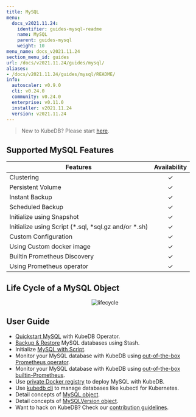 ```yaml
---
title: MySQL
menu:
  docs_v2021.11.24:
    identifier: guides-mysql-readme
    name: MySQL
    parent: guides-mysql
    weight: 10
menu_name: docs_v2021.11.24
section_menu_id: guides
url: /docs/v2021.11.24/guides/mysql/
aliases:
- /docs/v2021.11.24/guides/mysql/README/
info:
  autoscaler: v0.9.0
  cli: v0.24.0
  community: v0.24.0
  enterprise: v0.11.0
  installer: v2021.11.24
  version: v2021.11.24
---
```


> New to KubeDB? Please start [here](/docs/v2021.11.24/README).

## Supported MySQL Features

| Features                                                | Availability |
| ------------------------------------------------------- | :----------: |
| Clustering                                              |   &#10003;   |
| Persistent Volume                                       |   &#10003;   |
| Instant Backup                                          |   &#10003;   |
| Scheduled Backup                                        |   &#10003;   |
| Initialize using Snapshot                               |   &#10003;   |
| Initialize using Script (\*.sql, \*sql.gz and/or \*.sh) |   &#10003;   |
| Custom Configuration                                    |   &#10003;   |
| Using Custom docker image                               |   &#10003;   |
| Builtin Prometheus Discovery                            |   &#10003;   |
| Using Prometheus operator                               |   &#10003;   |

## Life Cycle of a MySQL Object

<p align="center">
  <img alt="lifecycle"  src="/docs/v2021.11.24/images/mysql/mysql-lifecycle.png" >
</p>

## User Guide

- [Quickstart MySQL](/docs/v2021.11.24/guides/mysql/quickstart/) with KubeDB Operator.
- [Backup & Restore](/docs/v2021.11.24/guides/mysql/backup/overview/) MySQL databases using Stash.
- Initialize [MySQL with Script](/docs/v2021.11.24/guides/mysql/initialization/).
- Monitor your MySQL database with KubeDB using [out-of-the-box Prometheus operator](/docs/v2021.11.24/guides/mysql/monitoring/prometheus-operator/).
- Monitor your MySQL database with KubeDB using [out-of-the-box builtin-Prometheus](/docs/v2021.11.24/guides/mysql/monitoring/builtin-prometheus/).
- Use [private Docker registry](/docs/v2021.11.24/guides/mysql/private-registry/) to deploy MySQL with KubeDB.
- Use [kubedb cli](/docs/v2021.11.24/guides/mysql/cli/) to manage databases like kubectl for Kubernetes.
- Detail concepts of [MySQL object](/docs/v2021.11.24/guides/mysql/concepts/database/).
- Detail concepts of [MySQLVersion object](/docs/v2021.11.24/guides/mysql/concepts/catalog/).
- Want to hack on KubeDB? Check our [contribution guidelines](/docs/v2021.11.24/CONTRIBUTING).
